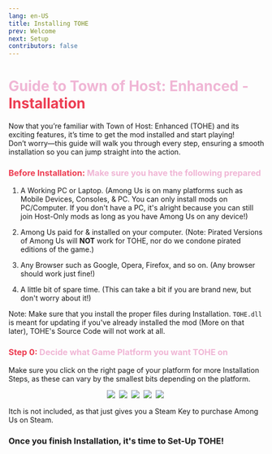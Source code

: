 ```yaml
---
lang: en-US
title: Installing TOHE
prev: Welcome
next: Setup
contributors: false
---
```


# <font color=#f0b6d5>Guide to Town of Host: Enhanced - <font color=#ed3d52>Installation</font></font>

Now that you’re familiar with Town of Host: Enhanced (TOHE) and its exciting features, it’s time to get the mod installed and start playing!<br>
Don’t worry—this guide will walk you through every step, ensuring a smooth installation so you can jump straight into the action.

### <font color=#f0b6d5><font color=#ed3d52>Before  Installation:</font> Make sure you have the following prepared</font>

1. A Working PC or Laptop. (Among Us is on many platforms such as Mobile Devices, Consoles, & PC. You can only install mods on PC/Computer. If you don't have a PC, it's alright because you can still join Host-Only mods as long as you have Among Us on any device!)

2. Among Us paid for & installed on your computer. (Note: Pirated Versions of Among Us will <b>NOT</b> work for TOHE, nor do we condone pirated editions of the game.)

3. Any Browser such as Google, Opera, Firefox, and so on. (Any browser should work just fine!)

4. A little bit of spare time. (This can take a bit if you are brand new, but don't worry about it!)

Note: Make sure that you install the proper files during Installation. `TOHE.dll` is meant for updating if you've already installed the mod (More on that later), TOHE's Source Code will not work at all.

### <font color=#f0b6d5><font color=#ed3d52>Step 0:</font> Decide what Game Platform you want TOHE on</font>

Make sure you click on the right page of your platform for more Installation Steps, as these can vary by the smallest bits depending on the platform.

<center>
<a href="/guides/install/Steam.html"><img src="https://img.shields.io/badge/Steam-E4405F?style=for-the-badge&logo=steam&logoColor=white&color=14356a"/></a>&nbsp; <a href="/guides/install/EpicGames.html"><img src="https://img.shields.io/badge/Epic%20Games-E4405F?style=for-the-badge&logo=epicgames&logoColor=white&color=313131"/></a>&nbsp; <a href="/guides/install/XboxApp.html"><img src="https://img.shields.io/badge/Xbox%20App-E4405F?style=for-the-badge&logo=x&logoColor=white&color=0e7a0d"/></a>&nbsp; <a href="/guides/install/Thunderstore.html"><img src="https://img.shields.io/badge/Thunderstore/r2modman-E4405F?style=for-the-badge&logo=thunderstore&logoColor=black&color=23FFB0"/></a>&nbsp; <a href="/guides/install/ModManager.html"><img src="https://img.shields.io/badge/Mod%20Manager-E4405F?style=for-the-badge&logo=hackthebox&logoColor=white&color=3004fc"/></a>&nbsp;
</center>

Itch is not included, as that just gives you a Steam Key to purchase Among Us on Steam.

### Once you finish Installation, it's time to Set-Up TOHE!